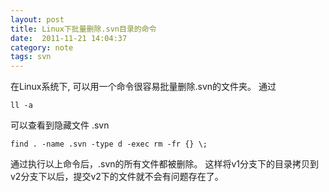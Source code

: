 ```yaml
---
layout: post
title: Linux下批量删除.svn目录的命令
date:  2011-11-21 14:04:37
category: note
tags: svn
---
```



在Linux系统下, 可以用一个命令很容易批量删除.svn的文件夹。 通过

	ll -a

可以查看到隐藏文件 .svn

	find . -name .svn -type d -exec rm -fr {} \;

通过执行以上命令后，.svn的所有文件都被删除。 这样将v1分支下的目录拷贝到v2分支下以后，提交v2下的文件就不会有问题存在了。
